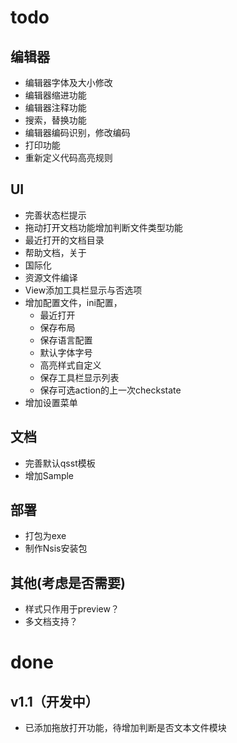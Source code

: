 
# todo
## 编辑器
+ 编辑器字体及大小修改
+ 编辑器缩进功能
+ 编辑器注释功能
+ 搜索，替换功能
+ 编辑器编码识别，修改编码
+ 打印功能
+ 重新定义代码高亮规则
## UI
+ 完善状态栏提示
+ 拖动打开文档功能增加判断文件类型功能
+ 最近打开的文档目录
+ 帮助文档，关于
+ 国际化
+ 资源文件编译
+ View添加工具栏显示与否选项
+ 增加配置文件，ini配置，
    - 最近打开
    - 保存布局
    - 保存语言配置
    - 默认字体字号
    - 高亮样式自定义
    - 保存工具栏显示列表
    - 保存可选action的上一次checkstate
+ 增加设置菜单

## 文档
+ 完善默认qsst模板
+ 增加Sample

## 部署
+ 打包为exe
+ 制作Nsis安装包

## 其他(考虑是否需要)
+ 样式只作用于preview？
+ 多文档支持？

# done

## v1.1（开发中）

+ 已添加拖放打开功能，待增加判断是否文本文件模块